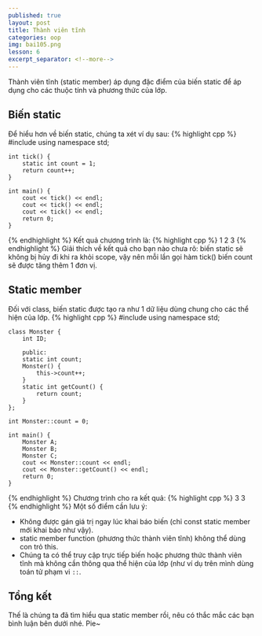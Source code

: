 ```yaml
---
published: true
layout: post
title: Thành viên tĩnh
categories: oop
img: bai105.png
lesson: 6
excerpt_separator: <!--more-->
---
```

Thành viên tĩnh (static member) áp dụng đặc điểm của biến static để áp dụng cho các thuộc tính và phương thức của lớp. <!--more-->
## Biến static
Để hiểu hơn về biến static, chúng ta xét ví dụ sau:
{% highlight cpp %}
    #include <iostream>
    using namespace std;
     
    int tick() {
    	static int count = 1;
    	return count++;
    }
     
    int main() {
    	cout << tick() << endl;
    	cout << tick() << endl;
    	cout << tick() << endl;
    	return 0;
    }
{% endhighlight %}
Kết quả chương trình là:
{% highlight cpp %}
	1
	2
	3
{% endhighlight %}
Giải thích về kết quả cho bạn nào chưa rõ: biến static sẽ không bị hủy đi khi ra khỏi scope, vậy nên mỗi lần gọi hàm tick() biến count sẽ được tăng thêm 1 đơn vị.
## Static member
Đối với class, biến static được tạo ra như 1 dữ liệu dùng chung cho các thể hiện của lớp.
{% highlight cpp %}
    #include <iostream>
    using namespace std;
     
    class Monster {
    	int ID;
     
    	public:
    	static int count;
    	Monster() {
    		this->count++;
    	}
    	static int getCount() {
    		return count;
    	}
    };
     
    int Monster::count = 0;
     
    int main() {
    	Monster A;
    	Monster B;
    	Monster C;
    	cout << Monster::count << endl;
    	cout << Monster::getCount() << endl;
    	return 0;
    }
{% endhighlight %}
Chương trình cho ra kết quả:
{% highlight cpp %}
	3
  	3
{% endhighlight %}
Một số điểm cần lưu ý:
- Không được gán giá trị ngay lúc khai báo biến (chỉ const static member mới khai báo như vậy).
- static member function (phương thức thành viên tĩnh) không thể dùng con trỏ this.
- Chúng ta có thể truy cập trực tiếp biến hoặc phương thức thành viên tĩnh mà không cần thông qua thể hiện của lớp (như ví dụ trên mình dùng toán tử phạm vi ``::``.
  
## Tổng kết
Thế là chúng ta đã tìm hiểu qua static member rồi, nêu có thắc mắc các bạn bình luận bên dưới nhé. Pie~
